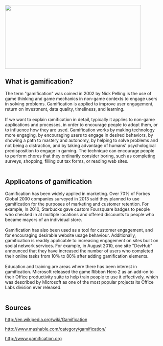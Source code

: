 <img src='http://www.profacts.be/blog/wp-content/uploads/2013/11/gamification-1.jpeg' height='208' width='444'>

<h2><b>What is gamification?</b></h2>

The term "gamification" was coined in 2002 by Nick Pelling is the use of game thinking and game mechanics in non-game contexts to engage users in solving problems. Gamification is applied to improve user engagement, return on investment, data quality, timeliness, and learning.<br>
<br>
If we want to explain ramification in detail, typically it applies to non-game applications and processes, in order to encourage people to adopt them, or to influence how they are used. Gamification works by making technology more engaging, by encouraging users to engage in desired behaviors, by showing a path to mastery and autonomy, by helping to solve problems and not being a distraction, and by taking advantage of humans' psychological predisposition to engage in gaming. The technique can encourage people to perform chores that they ordinarily consider boring, such as completing surveys, shopping, filling out tax forms, or reading web sites.<br>
<br>
<h2><b>Applicatons of gamification</b></h2>

Gamification has been widely applied in marketing. Over 70% of Forbes Global 2000 companies surveyed in 2013 said they planned to use gamification for the purposes of marketing and customer retention. For example, In 2010, Starbucks gave custom Foursquare badges to people who checked in at multiple locations and offered discounts to people who became mayors of an individual store.<br>
<br>
Gamification has also been used as a tool for customer engagement, and for encouraging desirable website usage behaviour. Additionally, gamification is readily applicable to increasing engagement on sites built on social network services. For example, in August 2010, one site "DevHub" announced that they have increased the number of users who completed their online tasks from 10% to 80% after adding gamification elements.<br>
<br>
Education and training are areas where there has been interest in gamification. Microsoft released the game Ribbon Hero 2 as an add-on to their Office productivity suite to help train people to use it effectively, which was described by Microsoft as one of the most popular projects its Office Labs division ever released.<br>
<br>
<h2><b>Sources</b></h2>

<a href='http://en.wikipedia.org/wiki/Gamification'>http://en.wikipedia.org/wiki/Gamification</a>

<a href='http://www.mashable.com/category/gamification/'>http://www.mashable.com/category/gamification/</a>

<a href='http://www.gamification.org'>http://www.gamification.org</a>